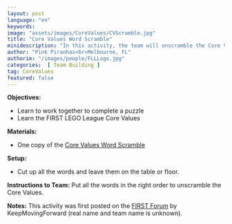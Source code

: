 ```yaml
---
layout: post
language: "en"
keywords: 
image: "assets/images/CoreValues/CVScramble.jpg"
title: "Core Values Word Scramble"
minidescription: "In this activity, the team will unscramble the Core Values."
author: "Pink Piranhas<br>Melbourne, FL"
authorim: "/images/people/FLLLogo.jpg"
categories:  [ Team Building ]
tag: CoreValues
featured: false
---
```



<b>Objectives:</b>
- Learn to work together to complete a puzzle
- Learn the FIRST LEGO League Core Values

<b>Materials:</b>
- One copy of the <a href="{{ site.baseurl }}/assets/images/CoreValues/CoreValuesWordScramble.pdf">Core Values Word Scramble</a>

<b>Setup:</b>
- Cut up all the words and leave them on the table or floor.

<b>Instructions to Team:</b>
Put all the words in the right order to unscramble the Core Values.

<b>Notes:</b>
This activity was first posted on the <a href="https://forums.usfirst.org/forum/general-discussions/first-programs/first-lego-league/the-challenge/core-values/12795-core-values-material">FIRST Forum</a> by KeepMovingForward (real name and team name is unknown).

